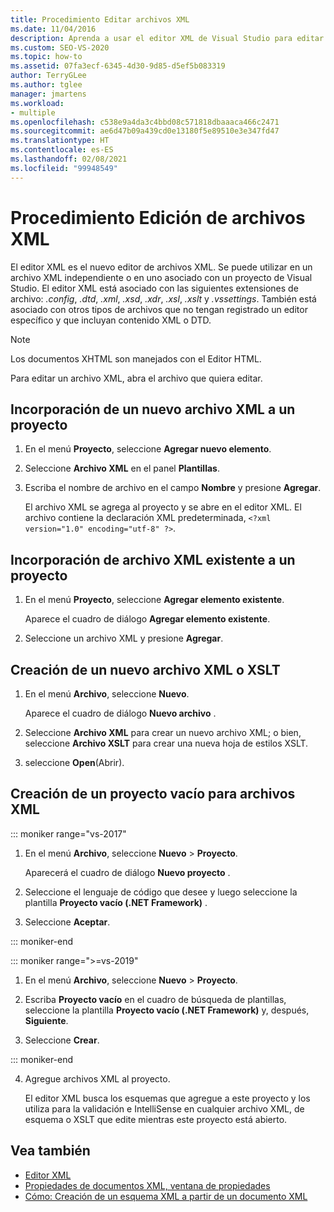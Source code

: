 ```yaml
---
title: Procedimiento Editar archivos XML
ms.date: 11/04/2016
description: Aprenda a usar el editor XML de Visual Studio para editar archivos con contenido XML o DTD.
ms.custom: SEO-VS-2020
ms.topic: how-to
ms.assetid: 07fa3ecf-6345-4d30-9d85-d5ef5b083319
author: TerryGLee
ms.author: tglee
manager: jmartens
ms.workload:
- multiple
ms.openlocfilehash: c538e9a4da3c4bbd08c571818dbaaaca466c2471
ms.sourcegitcommit: ae6d47b09a439cd0e13180f5e89510e3e347fd47
ms.translationtype: HT
ms.contentlocale: es-ES
ms.lasthandoff: 02/08/2021
ms.locfileid: "99948549"
---
```

# <a name="how-to-edit-xml-files"></a>Procedimiento Edición de archivos XML

El editor XML es el nuevo editor de archivos XML. Se puede utilizar en un archivo XML independiente o en uno asociado con un proyecto de Visual Studio. El editor XML está asociado con las siguientes extensiones de archivo: *.config*, *.dtd*, *.xml*, *.xsd*, *.xdr*, *.xsl*, *.xslt* y *.vssettings*. También está asociado con otros tipos de archivos que no tengan registrado un editor específico y que incluyan contenido XML o DTD.

> [!NOTE]
> Los documentos XHTML son manejados con el Editor HTML.

Para editar un archivo XML, abra el archivo que quiera editar.

## <a name="add-a-new-xml-file-to-a-project"></a>Incorporación de un nuevo archivo XML a un proyecto

1. En el menú **Proyecto**, seleccione **Agregar nuevo elemento**.

2. Seleccione **Archivo XML** en el panel **Plantillas**.

3. Escriba el nombre de archivo en el campo **Nombre** y presione **Agregar**.

   El archivo XML se agrega al proyecto y se abre en el editor XML. El archivo contiene la declaración XML predeterminada, `<?xml version="1.0" encoding="utf-8" ?>`.

## <a name="add-an-existing-xml-file-to-a-project"></a>Incorporación de archivo XML existente a un proyecto

1. En el menú **Proyecto**, seleccione **Agregar elemento existente**.

   Aparece el cuadro de diálogo **Agregar elemento existente**.

2. Seleccione un archivo XML y presione **Agregar**.

## <a name="create-a-new-xml-or-xslt-file"></a>Creación de un nuevo archivo XML o XSLT

1. En el menú **Archivo**, seleccione **Nuevo**.

   Aparece el cuadro de diálogo **Nuevo archivo** .

2. Seleccione **Archivo XML** para crear un nuevo archivo XML; o bien, seleccione **Archivo XSLT** para crear una nueva hoja de estilos XSLT.

3. seleccione **Open**(Abrir).

## <a name="create-an-empty-project-for-xml-files"></a>Creación de un proyecto vacío para archivos XML

::: moniker range="vs-2017"

1. En el menú **Archivo**, seleccione **Nuevo** > **Proyecto**.

   Aparecerá el cuadro de diálogo **Nuevo proyecto** .

2. Seleccione el lenguaje de código que desee y luego seleccione la plantilla **Proyecto vacío (.NET Framework)** .

3. Seleccione **Aceptar**.

::: moniker-end

::: moniker range=">=vs-2019"

1. En el menú **Archivo**, seleccione **Nuevo** > **Proyecto**.

2. Escriba **Proyecto vacío** en el cuadro de búsqueda de plantillas, seleccione la plantilla **Proyecto vacío (.NET Framework)** y, después, **Siguiente**.

3. Seleccione **Crear**.

::: moniker-end

4. Agregue archivos XML al proyecto.

   El editor XML busca los esquemas que agregue a este proyecto y los utiliza para la validación e IntelliSense en cualquier archivo XML, de esquema o XSLT que edite mientras este proyecto está abierto.

## <a name="see-also"></a>Vea también

- [Editor XML](../xml-tools/xml-editor.md)
- [Propiedades de documentos XML, ventana de propiedades](../xml-tools/xml-document-properties-properties-window.md)
- [Cómo: Creación de un esquema XML a partir de un documento XML](../xml-tools/how-to-create-an-xml-schema-from-an-xml-document.md)
